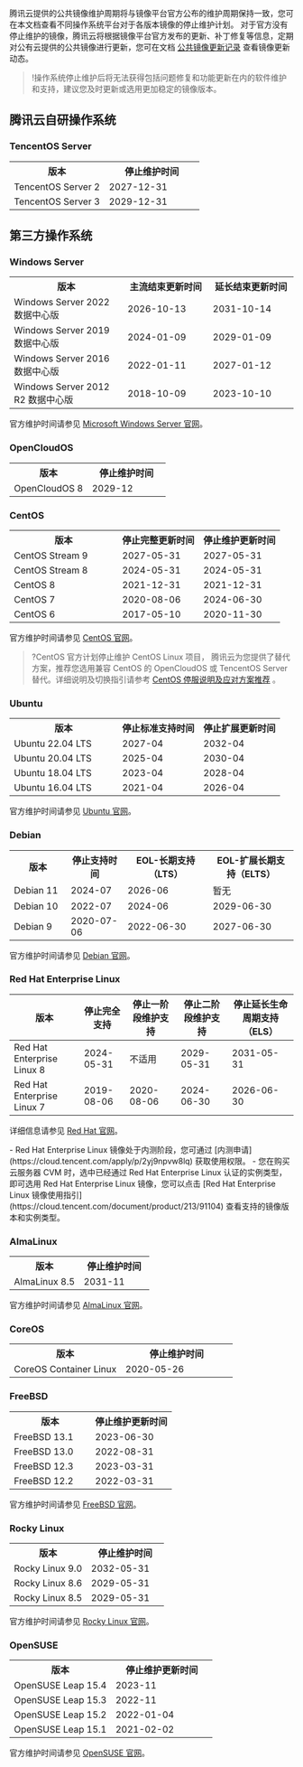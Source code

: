 腾讯云提供的公共镜像维护周期将与镜像平台官方公布的维护周期保持一致，您可在本文档查看不同操作系统平台对于各版本镜像的停止维护计划。
对于官方没有停止维护的镜像，腾讯云将根据镜像平台官方发布的更新、补丁修复等信息，定期对公有云提供的公共镜像进行更新，您可在文档 [公共镜像更新记录](https://cloud.tencent.com/document/product/213/46059) 查看镜像更新动态。

>!操作系统停止维护后将无法获得包括问题修复和功能更新在内的软件维护和支持，建议您及时更新或选用更加稳定的镜像版本。



## 腾讯云自研操作系统

### TencentOS Server
<table>
	<tr>
		<th width="50%">版本</th>
		<th>停止维护时间</th>
	</tr>
	<tr>
		<td>TencentOS Server 2</td>
		<td>2027-12-31</td>
	</tr>
	<tr>
		<td>TencentOS Server 3</td>
		<td>2029-12-31</td>
	</tr>
</table>


## 第三方操作系统
### Windows Server
<table>
	<tr>
		<th width="40%">版本</th>
		<th width="30%">主流结束更新时间</th>
		<th width="30%">延长结束更新时间</th>	
	</tr>
	<tr>
		<td>Windows Server 2022 数据中心版</td>
		<td>2026-10-13</td>
		<td>2031-10-14</td>
	</tr>
		<tr>
		<td>Windows Server 2019 数据中心版</td>
		<td>2024-01-09</td>
		<td>2029-01-09</td>
	</tr>
		<tr>
		<td>Windows Server 2016 数据中心版</td>
		<td>2022-01-11</td>
		<td>2027-01-12</td>
	</tr>
		<tr>
		<td>Windows Server 2012 R2 数据中心版</td>
		<td>2018-10-09</td>
		<td>2023-10-10</td>
	</tr>
</table>


官方维护时间请参见 [Microsoft Windows Server 官网](https://learn.microsoft.com/zh-cn/lifecycle/products/)。

### OpenCloudOS
<table>
	<tr>
		<th width="50%">版本</th>
		<th>停止维护时间</th>
	</tr>
	<tr>
		<td>OpenCloudOS 8</td>
		<td>2029-12</td>
		</tr>
</table>

### CentOS
<table>
	<tr>
		<th width="40%">版本</th>
		<th width="30%">停止完整更新时间</th>
		<th width="30%">停止维护更新时间</th>	
	</tr>
	<tr>
		<td>CentOS Stream 9</td>
		<td>2027-05-31</td>
		<td>2027-05-31</td>
	</tr>
	<tr>
		<td>CentOS Stream 8</td>
		<td>2024-05-31</td>
		<td>2024-05-31</td>
	</tr>
		<tr>
		<td>CentOS 8</td>
		<td>2021-12-31</td>
		<td>2021-12-31</td>
	</tr>
		<tr>
		<td>CentOS 7</td>
		<td>2020-08-06</td>
		<td>2024-06-30</td>
	</tr>
		<tr>
		<td>CentOS 6</td>
		<td>2017-05-10</td>
		<td>2020-11-30</td>
	</tr>
</table>

官方维护时间请参见 [CentOS 官网](https://wiki.centos.org/About/Product)。
>?CentOS 官方计划停止维护 CentOS Linux 项目， 腾讯云为您提供了替代方案，推荐您选用兼容 CentOS 的 OpenCloudOS 或 TencentOS Server 替代。详细说明及切换指引请参考 [CentOS 停服说明及应对方案推荐](https://cloud.tencent.com/document/product/213/85775) 。





### Ubuntu
<table>
	<tr>
		<th width="40%">版本</th>
		<th width="30%">停止标准支持时间</th>
		<th width="30%">停止扩展更新时间</th>	
	</tr>
	<tr>
		<td>Ubuntu 22.04 LTS</td>
		<td>2027-04</td>
		<td>2032-04</td>
	</tr>
		<tr>
		<td>Ubuntu 20.04 LTS</td>
		<td>2025-04</td>
		<td>2030-04</td>
	</tr>
		<tr>
		<td>Ubuntu 18.04 LTS</td>
		<td>2023-04</td>
		<td>2028-04</td>
	</tr>
		<tr>
		<td>Ubuntu 16.04 LTS</td>
		<td>2021-04</td>
		<td>2026-04</td>
	</tr>
</table>


官方维护时间请参见 [Ubuntu 官网](https://wiki.ubuntu.com/Releases)。



### Debian
<table>
	<tr>
		<th width="20%">版本</th>
		<th width="20%">停止支持时间</th>
		<th width="30%">EOL-长期支持（LTS）</th>
		<th width="30%">EOL-扩展长期支持（ELTS）</th>
	</tr>
	<tr>
		<td>Debian 11</td>
		<td>2024-07</td>
		<td>2026-06</td>
		<td>暂无</td>
	</tr>
	<tr>
		<td>Debian 10</td>
		<td>2022-07</td>
		<td>2024-06</td>
		<td>2029-06-30</td>
	</tr>
	<tr>
		<td>Debian 9</td>
		<td>2020-07-06</td>
		<td>2022-06-30</td>
		<td>2027-06-30</td>
	</tr>
</table>


官方维护时间请参见 [Debian 官网](https://wiki.debian.org/DebianReleases)。

### Red Hat Enterprise Linux

<table class="tg">
<thead>
  <tr>
    <th class="tg-0pky">版本</th>
    <th class="tg-0pky">停止完全支持</th>
    <th class="tg-0pky">停止一阶段维护支持</th>
    <th class="tg-0pky">停止二阶段维护支持</th>
    <th class="tg-0pky">停止延长生命周期支持（ELS）</th>
  </tr>
</thead>
<tbody>
  <tr>
    <td class="tg-0pky">Red Hat Enterprise Linux 8</td>
    <td class="tg-0pky">2024-05-31</td>
    <td class="tg-0pky">不适用</td>
    <td class="tg-0pky">2029-05-31</td>
    <td class="tg-0pky">2031-05-31</td>
  </tr>
  <tr>
    <td class="tg-0pky">Red Hat Enterprise Linux 7</td>
    <td class="tg-0pky">2019-08-06</td>
    <td class="tg-0pky">2020-08-06</td>
    <td class="tg-0pky">2024-06-30</td>
    <td class="tg-0pky">2026-06-30</td>
  </tr>
</tbody>
</table>

详细信息请参见 [Red Hat 官网](https://access.redhat.com/support/policy/updates/errata)。

<dx-alert infotype="explain" title="">
- Red Hat Enterprise Linux 镜像处于内测阶段，您可通过 [内测申请](https://cloud.tencent.com/apply/p/2yj9npvw8lq) 获取使用权限。
- 您在购买云服务器 CVM 时，选中已经通过 Red Hat Enterprise Linux 认证的实例类型，即可选用 Red Hat Enterprise Linux 镜像，您可以点击 [Red Hat Enterprise Linux 镜像使用指引](https://cloud.tencent.com/document/product/213/91104) 查看支持的镜像版本和实例类型。
</dx-alert> 

 

### AlmaLinux
<table>
	<tr>
		<th width="50%">版本</th>
		<th>停止维护时间</th>
	</tr>
	<tr>
		<td>AlmaLinux 8.5</td>
		<td>2031-11</td>
	</tr>
</table>

官方维护时间请参见 [AlmaLinux 官网](https://wiki.almalinux.org/Comparison.html)。


### CoreOS
<table>
	<tr>
		<th width="50%">版本</th>
		<th>停止维护时间</th>
	</tr>
	<tr>
		<td>CoreOS Container Linux </td>
		<td>2020-05-26</td>
	</tr>
</table>


### FreeBSD
<table>
	<tr>
		<th width="50%">版本</th>
		<th>停止维护更新时间</th>
	</tr>
	<tr>
		<td> FreeBSD 13.1</td>
		<td>2023-06-30</td>
	</tr>
	<tr>
		<td>FreeBSD 13.0</th>
		<td>2022-08-31</td>
	</tr>
	<tr>
		<td>FreeBSD 12.3</td>
		<td>2023-03-31</td>
	</tr>
	<tr>
		<td>FreeBSD 12.2</td>
		<td>2022-03-31</td>
	</tr>
</table>


官方维护时间请参见 [FreeBSD 官网](https://www.freebsd.org/releases/)。



### Rocky Linux
<table>
	<tr>
		<th width="50%">版本</th>
		<th>停止维护时间</th>
	</tr>
	<tr>
		<td>Rocky Linux 9.0</td>
		<td>2032-05-31</td>
	</tr>
		<tr>
		<td>Rocky Linux 8.6</td>
		<td>2029-05-31</td>
	</tr>
	<tr>
		<td>Rocky Linux 8.5</td>
		<td>2029-05-31</td>
	</tr>
</table>




官方维护时间请参见 [Rocky Linux 官网](https://rockylinux.org/news/rocky-linux-9-0-ga-release/)。





### OpenSUSE

<table>
	<tr>
		<th width="50%">版本</th>
		<th>停止维护更新时间</th>
	</tr>
		<tr>
		<td>OpenSUSE Leap 15.4</td>
		<td>2023-11</td>
	</tr>
	<tr>
		<td>OpenSUSE Leap 15.3</td>
		<td>2022-11</td>
	</tr>
	<tr>
		<td>OpenSUSE Leap 15.2</th>
		<td>2022-01-04</td>
	</tr>
	<tr>
		<td>OpenSUSE Leap 15.1</td>
		<td>2021-02-02</td>
	</tr>
</table>


官方维护时间请参见 [OpenSUSE 官网](https://en.opensuse.org/Lifetime)。





